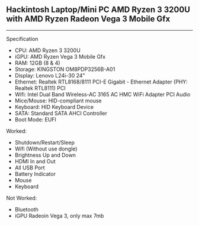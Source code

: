 Hackintosh Laptop/Mini PC AMD Ryzen 3 3200U with AMD Ryzen Radeon Vega 3 Mobile Gfx
-
-------

Specification

- CPU: AMD Ryzen 3 3200U
- iGPU: AMD Ryzen Vega 3 Mobile Gfx
- RAM: 12GB (8 & 4)
- Storage: KINGSTON OM8PDP3256B-A01
- Display: Lenovo L24i-30 24"
- Ethernet: Realtek RTL8168/8111 PCI-E Gigabit - Ethernet Adapter (PHY: Realtek RTL8111) PCI
- Wifi: Intel Dual Band Wireless-AC 3165 AC HMC WiFi Adapter	PCI
Audio
- Mice/Mouse: HID-compliant mouse
- Keyboard: HID Keyboard Device
- SATA: Standard SATA AHCI Controller
- Boot Mode: EUFI

Worked:
- Shutdown/Restart/Sleep
- Wifi (Without use dongle)
- Brightness Up and Down
- HDMI In and Out
- All USB Port
- Battery Indicator
- Mouse
- Keyboard

Not Worked:
- Bluetooth
- iGPU Radeoin Vega 3, only max 7mb
